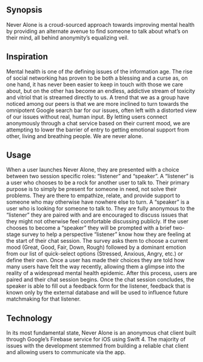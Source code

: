 ## Synopsis
Never Alone is a croud-sourced approach towards improving mental health by providing an alternate avenue to find someone to talk about what’s on their mind, all behind anonymity’s equalizing veil. 

## Inspiration
Mental health is one of _the_ defining issues of the information age. The rise of social networking has proven to be both a blessing and a curse as, on one hand, it has never been easier to keep in touch with those we care about, but on the other has become an endless, addictive stream of toxicity and vitriol that is streamed directly to us. A trend that we as a group have noticed among our peers is that we are more inclined to turn towards the omnipotent Google search bar for our issues, often left with a distorted view of our issues without real, human input. By letting users connect anonymously through a chat service based on their current mood, we are attempting to lower the barrier of entry to getting emotional support from other, living and breathing people. We are never alone.

## Usage
When a user launches Never Alone, they are presented with a choice between two session specific roles: “listener” and “speaker”. A “listener” is a user who chooses to be a rock for another user to talk to. Their primary purpose is to simply be present for someone in need, not solve their problems. They are there to empathize, relate, and provide support to someone who may otherwise have nowhere else to turn. A “speaker” is a user who is looking for someone to talk to. They are fully anonymous to the “listener” they are paired with and are encouraged to discuss issues that they might not  otherwise feel comfortable discussing publicly.
If the user chooses to become a “speaker” they will be prompted with a brief two-stage survey to help a perspective “listener” know how they are feeling at the start of their chat session. The survey asks them to choose a current mood (Great, Good, Fair, Down, Rough) followed by a dominant emotion from our list of quick-select options (Stressed, Anxious, Angry, etc.) or define their own. Once a user has made their choices they are told how many users have felt the way recently, allowing them a glimpse into the reality of a widespread mental health epidemic. After this process, users are paired and their chat session begins. Once the chat session concludes, the speaker is able to fill out a feedback form for the listener, feedback that is known only by the external database and will be used to influence future matchmaking for that listener.

## Technology
In its most fundamental state, Never Alone is an anonymous chat client built through Google’s Firebase service for iOS using Swift 4. The majority of issues with the development stemmed from building a reliable chat client and allowing users to communicate via the app. 

